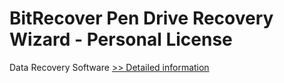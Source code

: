 # BitRecover Pen Drive Recovery Wizard - Personal License
Data Recovery Software
[>> Detailed information](https://secure.shareit.com/shareit/product.html?productid=300900418&affiliateid=200057808)